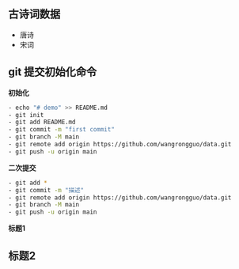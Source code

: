 ## 古诗词数据
- 唐诗
- 宋词



## git 提交初始化命令
**初始化**
```bash
- echo "# demo" >> README.md
- git init
- git add README.md
- git commit -m "first commit"
- git branch -M main
- git remote add origin https://github.com/wangrongguo/data.git
- git push -u origin main
```
**二次提交**
```bash
- git add *
- git commit -m "描述"
- git remote add origin https://github.com/wangrongguo/data.git
- git branch -M main
- git push -u origin main
```
**标题1**

## 标题2